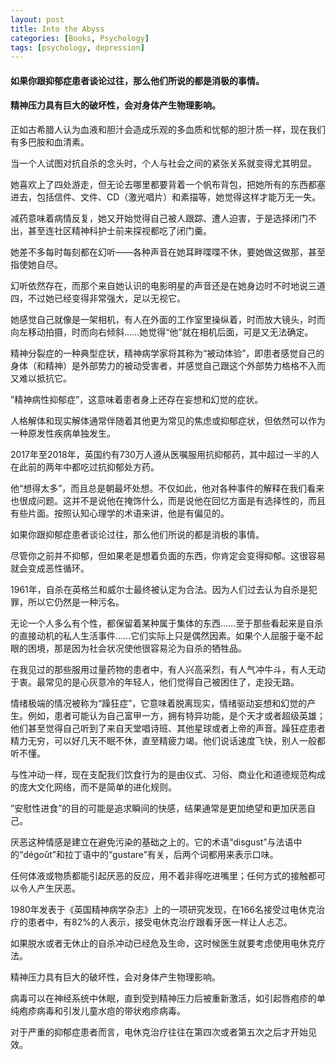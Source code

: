 ```yaml
---
layout: post
title: Into the Abyss
categories: [Books, Psychology]
tags: [psychology, depression]
---
```

#### 如果你跟抑郁症患者谈论过往，那么他们所说的都是消极的事情。     
#### 精神压力具有巨大的破坏性，会对身体产生物理影响。            
<!-- more -->
正如古希腊人认为血液和胆汁会造成乐观的多血质和忧郁的胆汁质一样，现在我们有多巴胺和血清素。               

当一个人试图对抗自杀的念头时，个人与社会之间的紧张关系就变得尤其明显。               

她喜欢上了四处游走，但无论去哪里都要背着一个帆布背包，把她所有的东西都塞进去，包括信件、文件、CD（激光唱片）和素描等，她觉得这样才能万无一失。               

减药意味着病情反复，她又开始觉得自己被人跟踪、遭人迫害，于是选择闭门不出，甚至连社区精神科护士前来探视都吃了闭门羹。               

她差不多每时每刻都在幻听——各种声音在她耳畔喋喋不休，要她做这做那，甚至指使她自尽。               

幻听依然存在，而那个来自她认识的电影明星的声音还是在她身边时不时地说三道四，不过她已经变得非常强大，足以无视它。               

她感觉自己就像是一架相机，有人在外面的工作室里操纵着，时而放大镜头，时而向左移动拍摄，时而向右倾斜……她觉得“他”就在相机后面，可是又无法确定。               

精神分裂症的一种典型症状，精神病学家将其称为“被动体验”，即患者感觉自己的身体（和精神）是外部势力的被动受害者，并感觉自己跟这个外部势力格格不入而又难以抵抗它。               

”精神病性抑郁症”，这意味着患者身上还存在妄想和幻觉的症状。               

人格解体和现实解体通常伴随着其他更为常见的焦虑或抑郁症状，但依然可以作为一种原发性疾病单独发生。               

2017年至2018年，英国约有730万人遵从医嘱服用抗抑郁药，其中超过一半的人在此前的两年中都吃过抗抑郁处方药。               

他“想得太多”，而且总是朝最坏处想。不仅如此，他对各种事件的解释在我们看来也很成问题。这并不是说他在掩饰什么，而是说他在回忆方面是有选择性的，而且有些片面。按照认知心理学的术语来讲，他是有偏见的。               

如果你跟抑郁症患者谈论过往，那么他们所说的都是消极的事情。               

尽管你之前并不抑郁，但如果老是想着负面的东西，你肯定会变得抑郁。这很容易就会变成恶性循环。               

1961年，自杀在英格兰和威尔士最终被认定为合法。因为人们过去认为自杀是犯罪，所以它仍然是一种污名。               

无论一个人多么有个性，都保留着某种属于集体的东西……至于那些看起来是自杀的直接动机的私人生活事件……它们实际上只是偶然因素。如果个人屈服于毫不起眼的困境，那是因为社会状况使他很容易沦为自杀的牺牲品。               

在我见过的那些服用过量药物的患者中，有人兴高采烈，有人气冲牛斗，有人无动于衷。最常见的是心灰意冷的年轻人，他们觉得自己被困住了，走投无路。               

情绪极端的情况被称为“躁狂症”，它意味着脱离现实，情绪驱动妄想和幻觉的产生。例如，患者可能认为自己富甲一方，拥有特异功能，是个天才或者超级英雄；他们甚至觉得自己听到了来自天堂唱诗班、其他星球或者上帝的声音。躁狂症患者精力无穷，可以好几天不眠不休，直至精疲力竭。他们说话速度飞快，别人一般都听不懂。               

与性冲动一样，现在支配我们饮食行为的是由仪式、习俗、商业化和道德规范构成的庞大文化网络，而不是简单的进化规则。               

”安慰性进食”的目的可能是追求瞬间的快感，结果通常是更加绝望和更加厌恶自己。               

厌恶这种情感是建立在避免污染的基础之上的。它的术语“disgust”与法语中的“dégoût”和拉丁语中的“gustare”有关，后两个词都用来表示口味。               

任何体液或物质都能引起厌恶的反应，用不着非得吃进嘴里；任何方式的接触都可以令人产生厌恶。               

1980年发表于《英国精神病学杂志》上的一项研究发现，在166名接受过电休克治疗的患者中，有82%的人表示，接受电休克治疗跟看牙医一样让人忐忑。               

如果脱水或者无休止的自杀冲动已经危及生命，这时候医生就要考虑使用电休克疗法。               

精神压力具有巨大的破坏性，会对身体产生物理影响。               

病毒可以在神经系统中休眠，直到受到精神压力后被重新激活，如引起唇疱疹的单纯疱疹病毒和引发儿童水痘的带状疱疹病毒。               

对于严重的抑郁症患者而言，电休克治疗往往在第四次或者第五次之后才开始见效。               

